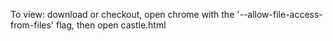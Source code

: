 To view: download or checkout, open chrome with the '--allow-file-access-from-files' flag, then open castle.html
